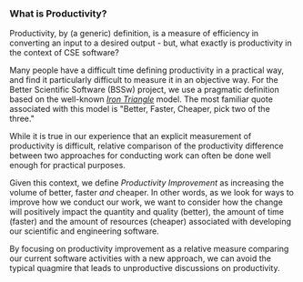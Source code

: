 ### What is Productivity?
<!--deck start--->
Productivity, by (a generic) definition, is a measure of efficiency in converting an input to a desired output - but, what exactly is productivity in the context of CSE software?
<!--deck end--->

<!--body start--->
Many people have a difficult time defining productivity in a practical way, and find it particularly difficult to measure it in an objective way.  For the Better Scientific Software (BSSw) project, we use a pragmatic definition based on the well-known [*Iron Triangle*](https://www.atlassian.com/agile/agile-at-scale/agile-iron-triangle) model.  The most familiar quote associated with this model is "Better, Faster, Cheaper, pick two of the three."

While it is true in our experience that an explicit measurement of productivity is difficult, relative comparison of the productivity difference between two approaches for conducting work can often be done well enough for practical purposes.  

Given this context, we define *Productivity Improvement* as increasing the volume of better, faster *and* cheaper.  In other words, as we look for ways to improve how we conduct our work, we want to consider how the change will positively impact the quantity and quality (better), the amount of time (faster) and the amount of resources (cheaper) associated with developing our scientific and engineering software.

By focusing on productivity improvement as a relative measure comparing our current software activities with a new approach, we can avoid the typical quagmire that leads to unproductive discussions on productivity.
<!--body end--->

<!---
Publish: yes
Pinned: yes
Categories: planning
Topics: software engineering
Tags:
Level: 0
Prerequisites: none
Aggregate: none
--->
